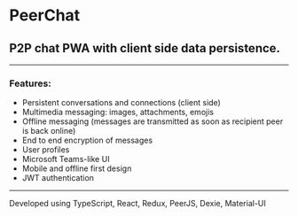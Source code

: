# PeerChat

## P2P chat PWA with client side data persistence.

---

### Features:
- Persistent conversations and connections (client side) 
- Multimedia messaging: images, attachments, emojis
- Offline messaging (messages are transmitted as soon as recipient peer is back online)
- End to end encryption of messages
- User profiles
- Microsoft Teams-like UI
- Mobile and offline first design
- JWT authentication

---

Developed using TypeScript, React, Redux, PeerJS, Dexie, Material-UI